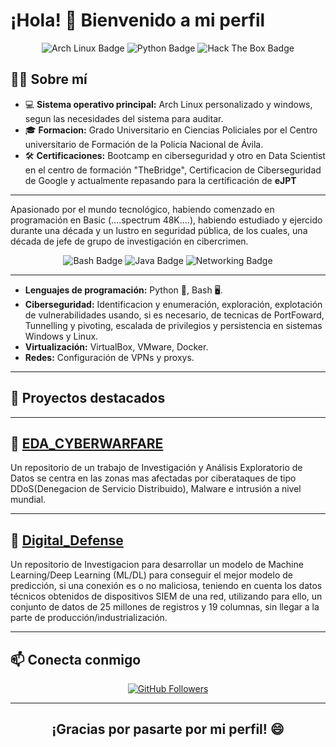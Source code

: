 # ¡Hola! 👋 Bienvenido a mi perfil

<div align="center">
  <img src="https://img.shields.io/badge/Linux-Arch_Linux-blue?style=for-the-badge&logo=arch-linux&logoColor=white" alt="Arch Linux Badge"/>
  <img src="https://img.shields.io/badge/Language-Python-blue?style=for-the-badge&logo=python&logoColor=white" alt="Python Badge"/>
  <img src="https://img.shields.io/badge/HackTheBox-Pentester-success?style=for-the-badge&logo=hack-the-box&logoColor=white" alt="Hack The Box Badge"/>
</div>

## 🧑‍💻 Sobre mí

- 💻 **Sistema operativo principal:** Arch Linux personalizado y windows, segun las necesidades del sistema para auditar.
- 🎓 **Formacion:** Grado Universitario en Ciencias Policiales por el Centro universitario de Formación de la Policía Nacional de Ávila.
- 🛠 **Certificaciones:** Bootcamp en ciberseguridad y otro en Data Scientist en el centro de formación "TheBridge", Certificacion de Ciberseguridad de Google y actualmente repasando para la certificación de **eJPT**

---
Apasionado por el mundo tecnológico, habiendo comenzado en programación en Basic (....spectrum 48K....), habiendo estudiado y ejercido durante una década y un lustro en seguridad pública, de los cuales, una década de jefe de grupo de investigación en cibercrimen.


<div align="center">
  <img src="https://img.shields.io/badge/Bash-Scripting-green?style=for-the-badge&logo=gnubash&logoColor=white" alt="Bash Badge"/>
  <img src="https://img.shields.io/badge/Java-OpenJDK_23-orange?style=for-the-badge&logo=openjdk&logoColor=white" alt="Java Badge"/>
  <img src="https://img.shields.io/badge/Networking-VPN-blueviolet?style=for-the-badge&logo=wireguard&logoColor=white" alt="Networking Badge"/>
</div>

---

- **Lenguajes de programación:** Python 🐍, Bash 🖥️.
- **Ciberseguridad:** Identificacion y enumeración, exploración, explotación de vulnerabilidades usando, si es necesario, de tecnicas de PortFoward, Tunnelling y pivoting, escalada de privilegios y persistencia en sistemas Windows y Linux.
- **Virtualización:** VirtualBox, VMware, Docker.
- **Redes:** Configuración de VPNs y proxys.

---

## 📂 Proyectos destacados
---
🔗 [EDA_CYBERWARFARE](https://github.com/vicevil77/EDA_CYBERWARFARE)
---
Un repositorio de un trabajo de Investigación y Análisis Exploratorio de Datos se centra en las zonas mas afectadas por ciberataques de tipo DDoS(Denegacion de Servicio Distribuido), Malware e intrusión a nivel mundial.

---
🔗 [Digital_Defense](https://github.com/vicevil77/Digital_Defense)
---
Un repositorio  de Investigacion para desarrollar un modelo de Machine Learning/Deep Learning (ML/DL) para conseguir el mejor modelo de predicción, si una conexión es o no maliciosa, teniendo en cuenta los datos técnicos obtenidos de dispositivos SIEM de una red, utilizando para ello, un conjunto de datos de 25 millones de registros y 19 columnas, sin llegar a la parte de producción/industrialización.

---
## 📫 Conecta conmigo

<div align="center">
  <a href="https://github.com/Vicevil77">
    <img src="https://img.shields.io/github/followers/Vicevil77?label=Follow&style=social" alt="GitHub Followers"/>
  </a>

---
¡Gracias por pasarte por mi perfil! 😄
---
